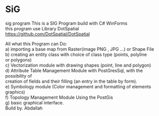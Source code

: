 # SiG
sig program 
This is a SIG Program build with C# WinForms  <br />
this program use Library DotSpatial https://github.com/DotSpatial/DotSpatial <br />

All what this Program can Do: <br />
a) importing a base map from Raster(image PNG , JPG ...) or Shape File <br />
b) creating an entity class with choice of class type (points, polyline <br />
or polygons) <br />
c) Vectorization module with drawing shapes (point, line and polygon) <br />
d) Attribute Table Management Module with PostGresSql, with the possibility of <br />
creation of fields and their filling (an entry in the table by form). <br />
e) Symbology module (Color management and formatting of elements <br />
graphics) <br />
f) Topology Management Module Using the PostGis <br />
g) basic graphical interface. <br />
Build by. Abdallah

